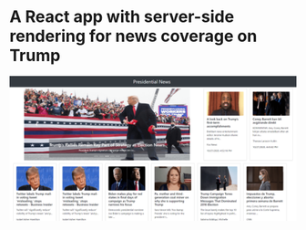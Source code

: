 # A React app with server-side rendering for news coverage on Trump

<img src="/public/screenshot.png" width="512">
